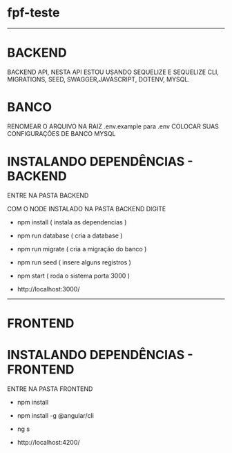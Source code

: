 # fpf-teste
_____________________________________________________________________________________________________________________________________________________________________
# BACKEND
BACKEND API, NESTA API ESTOU USANDO SEQUELIZE E SEQUELIZE CLI, MIGRATIONS, SEED, SWAGGER,JAVASCRIPT, DOTENV, MYSQL.

# BANCO 
RENOMEAR O ARQUIVO NA RAIZ .env.example para .env 
  COLOCAR SUAS CONFIGURAÇÕES DE BANCO MYSQL
  
# INSTALANDO DEPENDÊNCIAS - BACKEND
  ENTRE NA PASTA BACKEND
  
  COM O NODE INSTALADO NA PASTA BACKEND DIGITE
   - npm install ( instala as dependencias )
   - npm run database ( cria a database )
   - npm run migrate ( cria a migração do banco )
   - npm run seed ( insere alguns registros )
   - npm start ( roda o sistema porta 3000 )

 
 - http://localhost:3000/
  ____________________________________________________________________________________________________________________________________________________________________
# FRONTEND

# INSTALANDO DEPENDÊNCIAS - FRONTEND
  ENTRE NA PASTA FRONTEND
  - npm install
  - npm install -g @angular/cli
  - ng s

 - http://localhost:4200/
